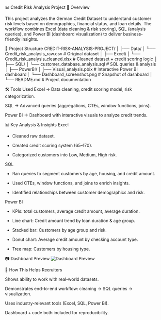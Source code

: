 📊 Credit Risk Analysis Project
📝 Overview

This project analyzes the German Credit Dataset to understand customer risk levels based on demographics, financial status, and loan details.
The workflow combines Excel (data cleaning & risk scoring), SQL (analysis queries), and Power BI (dashboard visualization) to deliver business-friendly insights.

📂 Project Structure
CREDIT-RISK-ANALYSIS-PROJECT/
│
├── Data/
│   └── Credit_risk_analysis_raw.csv        # Original dataset
│
├── Excel/
│   └── Credit_risk_analysis_cleaned.xlsx   # Cleaned dataset + credit scoring logic
│
├── SQL/
│   └── customer_database_analysis.sql      # SQL queries & analysis
│
├── PowerBI/
│   ├── Visual_analysis.pbix                # Interactive Power BI dashboard
│   └── Dashboard_screenshot.png            # Snapshot of dashboard
│
└── README.md                               # Project documentation


🛠 Tools Used
Excel → Data cleaning, credit scoring model, risk categorization.

SQL → Advanced queries (aggregations, CTEs, window functions, joins).

Power BI → Dashboard with interactive visuals to analyze credit trends.


📊 Key Analysis & Insights
Excel

* Cleaned raw dataset.

* Created credit scoring system (65–170).

* Categorized customers into Low, Medium, High risk.

SQL

* Ran queries to segment customers by age, housing, and credit amount.

* Used CTEs, window functions, and joins to enrich insights.

* Identified relationships between customer demographics and risk.

Power BI

* KPIs: total customers, average credit amount, average duration.

* Line chart: Credit amount trend by loan duration & age group.

* Stacked bar: Customers by age group and risk.

* Donut chart: Average credit amount by checking account type.

* Tree map: Customers by housing type.

📷 Dashboard Preview
![Dashboard Preview](dashboard_screnshot.png)


🚀 How This Helps Recruiters

Shows ability to work with real-world datasets.

Demonstrates end-to-end workflow: cleaning → SQL queries → visualization.

Uses industry-relevant tools (Excel, SQL, Power BI).

Dashboard + code both included for reproducibility.